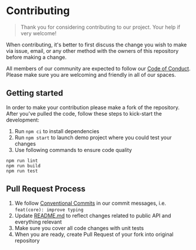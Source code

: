 # Contributing

> Thank you for considering contributing to our project. Your help if very welcome!

When contributing, it's better to first discuss the change you wish to make via issue, email, or any other method with
the owners of this repository before making a change.

All members of our community are expected to follow our [Code of Conduct](CODE_OF_CONDUCT.md). Please make sure you are
welcoming and friendly in all of our spaces.

## Getting started

In order to make your contribution please make a fork of the repository. After you've pulled the code, follow these
steps to kick-start the development:

1. Run `npm ci` to install dependencies
2. Run `npm start` to launch demo project where you could test your changes
3. Use following commands to ensure code quality

```
npm run lint
npm run build
npm run test
```

## Pull Request Process

1. We follow [Conventional Commits](https://www.conventionalcommits.org/en/v1.0.0-beta.4/) in our commit messages, i.e.
   `feat(core): improve typing`
2. Update [README.md](README.md) to reflect changes related to public API and everything relevant
3. Make sure you cover all code changes with unit tests
4. When you are ready, create Pull Request of your fork into original repository
